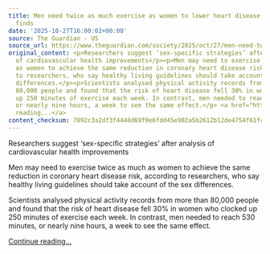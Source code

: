 ```yaml
---
title: Men need twice as much exercise as women to lower heart disease risk, study
  finds
date: '2025-10-27T16:00:02+00:00'
source: The Guardian - US
source_url: https://www.theguardian.com/society/2025/oct/27/men-need-twice-as-much-exercise-as-women-to-lower-heart-disease-risk-study-finds
original_content: <p>Researchers suggest ‘sex-specific strategies’ after analysis
  of cardiovascular health improvements</p><p>Men may need to exercise twice as much
  as women to achieve the same reduction in coronary heart disease risk, according
  to researchers, who say healthy living guidelines should take account of the sex
  differences.</p><p>Scientists analysed physical activity records from more than
  80,000 people and found that the risk of heart disease fell 30% in women who clocked
  up 250 minutes of exercise each week. In contrast, men needed to reach 530 minutes,
  or nearly nine hours, a week to see the same effect.</p> <a href="https://www.theguardian.com/society/2025/oct/27/men-need-twice-as-much-exercise-as-women-to-lower-heart-disease-risk-study-finds">Continue
  reading...</a>
content_checksum: 7092c3a2df3f4448d69f9e6fdd45e902a5b2612b12de4754f61fc1f24b115865
---
```


Researchers suggest ‘sex-specific strategies’ after analysis of cardiovascular health improvements

Men may need to exercise twice as much as women to achieve the same reduction in coronary heart disease risk, according to researchers, who say healthy living guidelines should take account of the sex differences.

Scientists analysed physical activity records from more than 80,000 people and found that the risk of heart disease fell 30% in women who clocked up 250 minutes of exercise each week. In contrast, men needed to reach 530 minutes, or nearly nine hours, a week to see the same effect.

 [Continue reading...](https://www.theguardian.com/society/2025/oct/27/men-need-twice-as-much-exercise-as-women-to-lower-heart-disease-risk-study-finds)